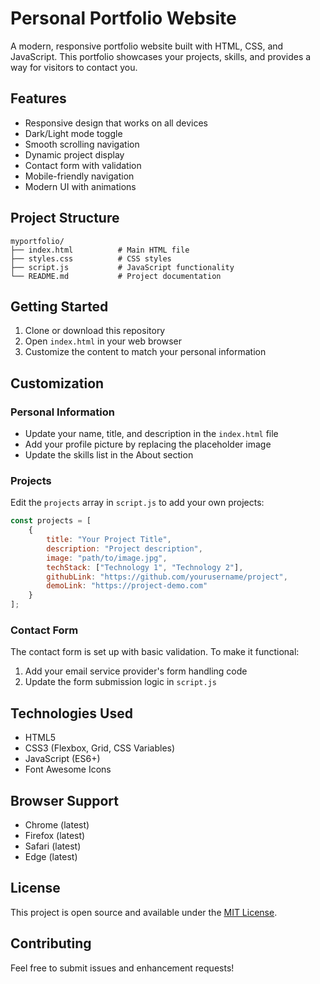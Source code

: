 # Personal Portfolio Website

A modern, responsive portfolio website built with HTML, CSS, and JavaScript. This portfolio showcases your projects, skills, and provides a way for visitors to contact you.

## Features

- Responsive design that works on all devices
- Dark/Light mode toggle
- Smooth scrolling navigation
- Dynamic project display
- Contact form with validation
- Mobile-friendly navigation
- Modern UI with animations

## Project Structure

```
myportfolio/
├── index.html          # Main HTML file
├── styles.css          # CSS styles
├── script.js           # JavaScript functionality
└── README.md           # Project documentation
```

## Getting Started

1. Clone or download this repository
2. Open `index.html` in your web browser
3. Customize the content to match your personal information

## Customization

### Personal Information
- Update your name, title, and description in the `index.html` file
- Add your profile picture by replacing the placeholder image
- Update the skills list in the About section

### Projects
Edit the `projects` array in `script.js` to add your own projects:
```javascript
const projects = [
    {
        title: "Your Project Title",
        description: "Project description",
        image: "path/to/image.jpg",
        techStack: ["Technology 1", "Technology 2"],
        githubLink: "https://github.com/yourusername/project",
        demoLink: "https://project-demo.com"
    }
];
```

### Contact Form
The contact form is set up with basic validation. To make it functional:
1. Add your email service provider's form handling code
2. Update the form submission logic in `script.js`

## Technologies Used

- HTML5
- CSS3 (Flexbox, Grid, CSS Variables)
- JavaScript (ES6+)
- Font Awesome Icons

## Browser Support

- Chrome (latest)
- Firefox (latest)
- Safari (latest)
- Edge (latest)

## License

This project is open source and available under the [MIT License](LICENSE).

## Contributing

Feel free to submit issues and enhancement requests! 